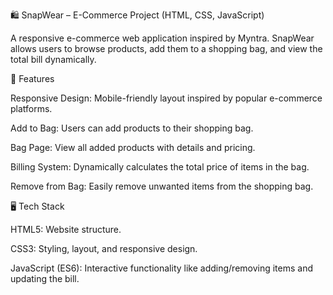 🛍️ SnapWear – E-Commerce Project (HTML, CSS, JavaScript)

A responsive e-commerce web application inspired by Myntra. SnapWear allows users to browse products, add them to a shopping bag, and view the total bill dynamically.

🚀 Features

Responsive Design: Mobile-friendly layout inspired by popular e-commerce platforms.

Add to Bag: Users can add products to their shopping bag.

Bag Page: View all added products with details and pricing.

Billing System: Dynamically calculates the total price of items in the bag.

Remove from Bag: Easily remove unwanted items from the shopping bag.

🖥️ Tech Stack

HTML5: Website structure.

CSS3: Styling, layout, and responsive design.

JavaScript (ES6): Interactive functionality like adding/removing items and updating the bill.
